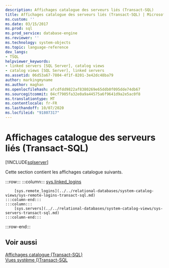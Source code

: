```yaml
---
description: Affichages catalogue des serveurs liés (Transact-SQL)
title: Affichages catalogue des serveurs liés (Transact-SQL) | Microsoft Docs
ms.custom: ''
ms.date: 03/15/2017
ms.prod: sql
ms.prod_service: database-engine
ms.reviewer: ''
ms.technology: system-objects
ms.topic: language-reference
dev_langs:
- TSQL
helpviewer_keywords:
- linked servers [SQL Server], catalog views
- catalog views [SQL Server], linked servers
ms.assetid: 06d53a67-7804-4f1f-8201-3e42dc48ba79
author: markingmyname
ms.author: maghan
ms.openlocfilehash: afcdfdd9822af8380269e65ddb0f095dde74db67
ms.sourcegitcommit: 04cf7905fa32e0a9a44575a6f9641d9a2e5ac0f8
ms.translationtype: MT
ms.contentlocale: fr-FR
ms.lasthandoff: 10/07/2020
ms.locfileid: "91807317"
---
```

# <a name="linked-servers-catalog-views-transact-sql"></a>Affichages catalogue des serveurs liés (Transact-SQL)
[!INCLUDE[sqlserver](../../includes/applies-to-version/sqlserver.md)]

  Cette section contient les affichages catalogue suivants.  

:::row:::
    :::column:::
        [sys.linked_logins](../../relational-databases/system-catalog-views/sys-linked-logins-transact-sql.md)
        
        [sys.remote_logins](../../relational-databases/system-catalog-views/sys-remote-logins-transact-sql.md)
    :::column-end:::
    :::column:::
        [sys.servers](../../relational-databases/system-catalog-views/sys-servers-transact-sql.md)
    :::column-end:::
:::row-end:::

## <a name="see-also"></a>Voir aussi  
 [Affichages catalogue &#40;Transact-SQL&#41;](../../relational-databases/system-catalog-views/catalog-views-transact-sql.md)   
 [Vues système &#40;&#41;Transact-SQL ](../../t-sql/language-reference.md)  
  
